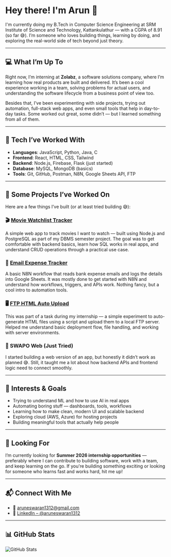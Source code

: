# Hey there! I'm Arun 👋

I'm currently doing my B.Tech in Computer Science Engineering at SRM Institute of Science and Technology, Kattankulathur — with a CGPA of 8.91 (so far 😅). I’m someone who loves building things, learning by doing, and exploring the real-world side of tech beyond just theory.

---

## 💻 What I’m Up To

Right now, I’m interning at **Zolabz**, a software solutions company, where I’m learning how real products are built and delivered. It’s been a cool experience working in a team, solving problems for actual users, and understanding the software lifecycle from a business point of view too.

Besides that, I’ve been experimenting with side projects, trying out automation, full-stack web apps, and even small tools that help in day-to-day tasks. Some worked out great, some didn’t — but I learned something from all of them.

---

## 🔧 Tech I’ve Worked With

- **Languages**: JavaScript, Python, Java, C  
- **Frontend**: React, HTML, CSS, Tailwind  
- **Backend**: Node.js, Firebase, Flask (just started)  
- **Database**: MySQL, MongoDB (basics)  
- **Tools**: Git, GitHub, Postman, N8N, Google Sheets API, FTP

---

## 🚀 Some Projects I’ve Worked On

Here are a few things I’ve built (or at least tried building 😅):

### 🎬 [Movie Watchlist Tracker](https://github.com/arun-1312/moviewatchlist)  
A simple web app to track movies I want to watch — built using Node.js and PostgreSQL as part of my DBMS semester project. The goal was to get comfortable with backend basics, learn how SQL works in real apps, and understand CRUD operations through a practical use case.

### 💸 [Email Expense Tracker](https://github.com/arun1312/email-expense-tracker)  
A basic N8N workflow that reads bank expense emails and logs the details into Google Sheets. It was mostly done to get started with N8N and understand how workflows, triggers, and APIs work. Nothing fancy, but a cool intro to automation tools.

### 🖥️ [FTP HTML Auto Upload](https://github.com/arun1312/ftp-html-upload)  
This was part of a task during my internship — a simple experiment to auto-generate HTML files using a script and upload them to a local FTP server. Helped me understand basic deployment flow, file handling, and working with server environments.

### 🧪 SWAPO Web (Just Tried)  
I started building a web version of an app, but honestly it didn’t work as planned 😅. Still, it taught me a lot about how backend APIs and frontend logic need to connect smoothly.

---

## 🌱 Interests & Goals

- Trying to understand ML and how to use AI in real apps  
- Automating boring stuff — dashboards, tools, workflows  
- Learning how to make clean, modern UI and scalable backend  
- Exploring cloud (AWS, Azure) for hosting projects  
- Building meaningful tools that actually help people

---

## 📢 Looking For

I’m currently looking for **Summer 2026 internship opportunities** — preferably where I can contribute to building software, work with a team, and keep learning on the go. If you're building something exciting or looking for someone who learns fast and works hard, hit me up!

---

## 📬 Connect With Me

- 📧 [aruneswaran1312@gmail.com](mailto:aruneswaran1312@gmail.com)  
- 💼 [LinkedIn – @aruneswaran1312](https://www.linkedin.com/in/arun-eswaran-dev/)

---

## 📊 GitHub Stats

![GitHub Stats](https://github-readme-stats.vercel.app/api?username=aruneswaran1312&show_icons=true&theme=tokyonight)

